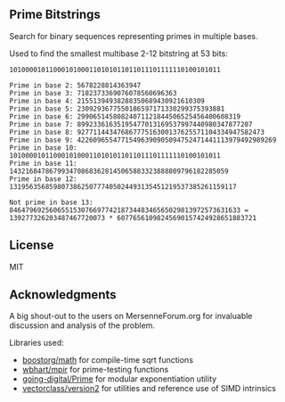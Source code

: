 ## Prime Bitstrings
 
Search for binary sequences representing primes in multiple bases.

Used to find the smallest multibase 2-12 bitstring at 53 bits:

```
10100001011000101000110101011011011101111110100101011

Prime in base 2: 5678228814363947
Prime in base 3: 7182373369076078560696363
Prime in base 4: 21551394938288350689430921610309
Prime in base 5: 2309293677550186597171330299375393881
Prime in base 6: 29906514580824071121844506525456400608319
Prime in base 7: 89923361635195477013169537997440980347877207
Prime in base 8: 92771144347686777516300137625571104334947582473
Prime in base 9: 42260965547715496390905094752471441113979492989269
Prime in base 10: 10100001011000101000110101011011011101111110100101011
Prime in base 11: 1432168478679934708683628145065883323888809796182285059
Prime in base 12: 131956356859807386250777405024493135451219537385261159117

Not prime in base 13: 8464796925606551530766977421873448346565029813972573631633 =
139277326203487467720073 * 60776561098245690157424928651883721
```

## License

MIT

## Acknowledgments

A big shout-out to the users on MersenneForum.org for invaluable discussion and analysis of the problem.

Libraries used:

* [boostorg/math](https://github.com/boostorg/math) for compile-time sqrt functions
* [wbhart/mpir](https://github.com/wbhart/mpir) for prime-testing functions
* [going-digital/Prime](https://github.com/going-digital/Prime) for modular exponentiation utility
* [vectorclass/version2](https://github.com/vectorclass/version2) for utilities and reference use of SIMD intrinsics
